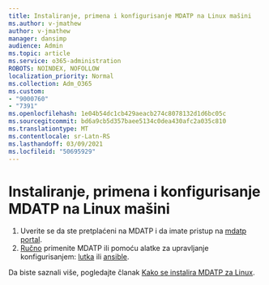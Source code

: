 ```yaml
---
title: Instaliranje, primena i konfigurisanje MDATP na Linux mašini
ms.author: v-jmathew
author: v-jmathew
manager: dansimp
audience: Admin
ms.topic: article
ms.service: o365-administration
ROBOTS: NOINDEX, NOFOLLOW
localization_priority: Normal
ms.collection: Adm_O365
ms.custom:
- "9000760"
- "7391"
ms.openlocfilehash: 1e04b54dc1cb429aeacb274c8078132d1d6bc05c
ms.sourcegitcommit: bd6a9cb5d357baee5134c0dea430afc2a035c810
ms.translationtype: MT
ms.contentlocale: sr-Latn-RS
ms.lasthandoff: 03/09/2021
ms.locfileid: "50695929"
---
```

# <a name="install-deploy-and-configure-mdatp-on-a-linux-machine"></a>Instaliranje, primena i konfigurisanje MDATP na Linux mašini

1. Uverite se da ste pretplaćeni na MDATP i da imate pristup na [mdatp portal](https://go.microsoft.com/fwlink/?linkid=2144512).
2. [Ručno](https://go.microsoft.com/fwlink/?linkid=2144809) primenite MDATP ili pomoću alatke za upravljanje konfigurisanjem: [lutka](https://go.microsoft.com/fwlink/?linkid=2144715) ili [ansible](https://go.microsoft.com/fwlink/?linkid=2144716).

Da biste saznali više, pogledajte članak [Kako se instalira MDATP za Linux](https://go.microsoft.com/fwlink/?linkid=2144717).

